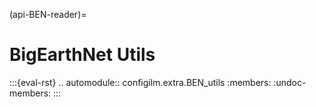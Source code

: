 (api-BEN-reader)=
# BigEarthNet Utils

:::{eval-rst}
.. automodule:: configilm.extra.BEN_utils
    :members:
    :undoc-members:
:::
